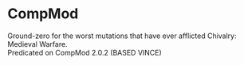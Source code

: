 # CompMod

Ground-zero for the worst mutations that have ever afflicted Chivalry: Medieval Warfare.  
Predicated on CompMod 2.0.2 (BASED VINCE)  